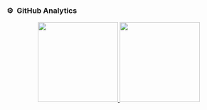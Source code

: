 ### ⚙️ &nbsp;GitHub Analytics

<p align="center">
<a href="https://github.com/ItsBlockFighter">
  <img height="180em" src="https://github-readme-stats-eight-theta.vercel.app/api?username=ItsBlockFighter&show_icons=true&theme=material-palenight&include_all_commits=true&count_private=true"/>
  <img height="180em" src="https://github-readme-stats-eight-theta.vercel.app/api/top-langs/?username=ItsBlockFighter&layout=compact&langs_count=8&theme=material-palenight"/>
</a>
</p>